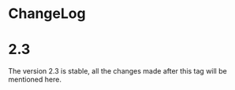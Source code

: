 # ChangeLog

# 2.3

The version 2.3 is stable, all the changes made after this tag will be mentioned here.
